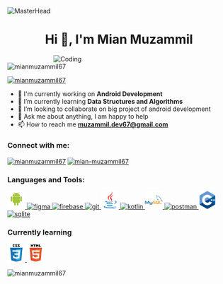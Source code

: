 <!-- - 👋 Hi, I’m @MianMuzammil67
- 👀 I’m interested in development
- 🌱 I’m currently learning Kotlin
- 💞️ I’m looking to collaborate on big project of android development
- 📫 How to reach me mianmuzammil30@gmail.com
 -->
<!---
MianMuzammil67/MianMuzammil67 is a ✨ special ✨ repository because its `README.md` (this file) appears on your GitHub profile.
You can click the Preview link to take a look at your changes.
--->
![MasterHead](https://1.bp.blogspot.com/-7A4WynwLsMw/XbBpCXG8fHI/AAAAAAAAMt4/uOa1bpLskYgrwGbllhSu2SDj_Mig8SXJQCLcBGAsYHQ/s1600/2000_600px.gif)
<h1 align="center">Hi 👋, I'm Mian Muzammil</h1>
<img align="right" alt="Coding" width="400" src="https://cdn.dribbble.com/users/1162077/screenshots/3848914/programmer.gif">

<p align="left"> <img src="https://komarev.com/ghpvc/?username=mianmuzammil67&label=Profile%20views&color=0e75b6&style=flat" alt="mianmuzammil67" /> </p>

<p align="left"> <a href="https://twitter.com/mianmuzammil67" target="blank"><img src="https://img.shields.io/twitter/follow/mianmuzammil67?logo=twitter&style=for-the-badge" alt="mianmuzammil67" /></a> </p>

-  🔭 I'm currently working on **Android Development**
- 🌱 I’m currently learning **Data Structures and Algorithms**
- 💞️ I’m looking to collaborate on big project of android development
- 💬 Ask me about anything, I am happy to help
- 📫 How to reach me **muzammil.dev67@gmail.com**

<h3 align="left">Connect with me:</h3>
<p align="left">
<a href="https://twitter.com/mianmuzammil67" target="blank"><img align="center" src="https://raw.githubusercontent.com/rahuldkjain/github-profile-readme-generator/master/src/images/icons/Social/twitter.svg" alt="mianmuzammil67" height="30" width="40" /></a>
<a href="https://linkedin.com/in/mian-muzammil67" target="blank"><img align="center" src="https://raw.githubusercontent.com/rahuldkjain/github-profile-readme-generator/master/src/images/icons/Social/linked-in-alt.svg" alt="mian-muzammil67" height="30" width="40" /></a>
</p>

<h3 align="left">Languages and Tools:</h3>
<p align="left"> <a href="https://developer.android.com" target="_blank" rel="noreferrer"> <img src="https://raw.githubusercontent.com/devicons/devicon/master/icons/android/android-original-wordmark.svg" alt="android" width="40" height="40"/> </a> <a href="https://www.figma.com/" target="_blank" rel="noreferrer"> <img src="https://www.vectorlogo.zone/logos/figma/figma-icon.svg" alt="figma" width="40" height="40"/> </a> <a href="https://firebase.google.com/" target="_blank" rel="noreferrer"> <img src="https://www.vectorlogo.zone/logos/firebase/firebase-icon.svg" alt="firebase" width="40" height="40"/> </a> <a href="https://git-scm.com/" target="_blank" rel="noreferrer"> <img src="https://www.vectorlogo.zone/logos/git-scm/git-scm-icon.svg" alt="git" width="40" height="40"/> </a> <a href="https://www.java.com" target="_blank" rel="noreferrer"> <img src="https://raw.githubusercontent.com/devicons/devicon/master/icons/java/java-original.svg" alt="java" width="40" height="40"/> </a> <a href="https://kotlinlang.org" target="_blank" rel="noreferrer"> <img src="https://www.vectorlogo.zone/logos/kotlinlang/kotlinlang-icon.svg" alt="kotlin" width="40" height="40"/> </a> <a href="https://www.mysql.com/" target="_blank" rel="noreferrer"> <img src="https://raw.githubusercontent.com/devicons/devicon/master/icons/mysql/mysql-original-wordmark.svg" alt="mysql" width="40" height="40"/> </a> <a href="https://postman.com" target="_blank" rel="noreferrer"> <img src="https://www.vectorlogo.zone/logos/getpostman/getpostman-icon.svg" alt="postman" width="40" height="40"/> </a> 
<a href="https://www.w3schools.com/cpp/" target="_blank" rel="noreferrer"> <img src="https://raw.githubusercontent.com/devicons/devicon/master/icons/cplusplus/cplusplus-original.svg" alt="cplusplus" width="40" height="40"/> </a>
<a href="https://www.sqlite.org/" target="_blank" rel="noreferrer"> <img src="https://www.vectorlogo.zone/logos/sqlite/sqlite-icon.svg" alt="sqlite" width="40" height="40"/> </a>
</p>

<h3 align="left">Currently learning</h3> 
<p align="left"> 
  <a href="https://www.w3schools.com/css/" target="_blank" rel="noreferrer"> 
<!--     <img src="https://user-images.githubusercontent.com/103866722/194773833-8571f323-4fa8-4036-a51c-57b9d29c683b.svg" alt="asm" width="40" height="40"/>  -->
     <img src="https://raw.githubusercontent.com/devicons/devicon/master/icons/css3/css3-original-wordmark.svg" alt="css3" width="40" height="40"/> 

  </a> 
  <a href="https://www.w3.org/html/" target="_blank" rel="noreferrer"> 
    <img src="https://raw.githubusercontent.com/devicons/devicon/master/icons/html5/html5-original-wordmark.svg" alt="html5" width="40" height="40"/> 
  </a> 
</p>


<!-- ![](https://leetcard.jacoblin.cool/MianMuzammil?ext=heatmap)-->

<!--<p><img align="left" src="https://github-readme-stats.vercel.app/api/top-langs?username=mianmuzammil67&show_icons=true&locale=en&layout=compact" alt="mianmuzammil67" /></p>-->

<p><img align="left" src="https://github-readme-stats-git-masterrstaa-rickstaa.vercel.app/api/top-langs/?username=mianmuzammil67&show_icons=true&locale=en&layout=compact" alt="mianmuzammil67" /></p>


